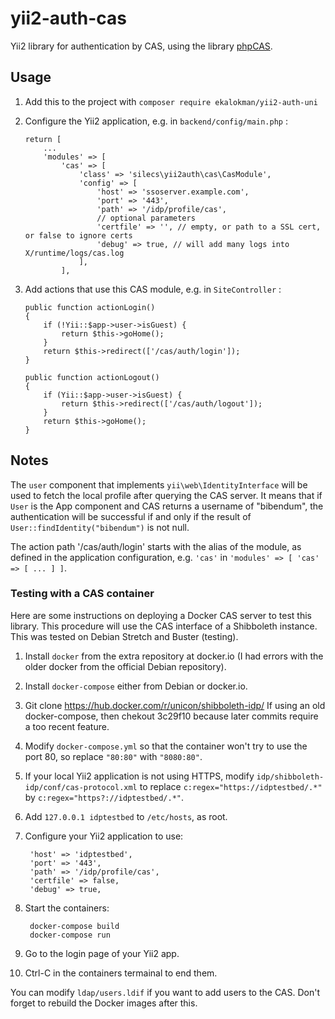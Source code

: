 yii2-auth-cas
=============

Yii2 library for authentication by CAS,
using the library [phpCAS](https://github.com/apereo/phpCAS).

Usage
-----

1. Add this to the project with `composer require ekalokman/yii2-auth-uni`

2. Configure the Yii2 application, e.g. in `backend/config/main.php` :

    ```
    return [
        ...
        'modules' => [
            'cas' => [
                'class' => 'silecs\yii2auth\cas\CasModule',
                'config' => [
                    'host' => 'ssoserver.example.com',
                    'port' => '443',
                    'path' => '/idp/profile/cas',
                    // optional parameters
                    'certfile' => '', // empty, or path to a SSL cert, or false to ignore certs
                    'debug' => true, // will add many logs into X/runtime/logs/cas.log
                ],
            ],
    ```

3. Add actions that use this CAS module, e.g. in `SiteController` :

    ```
    public function actionLogin()
    {
        if (!Yii::$app->user->isGuest) {
            return $this->goHome();
        }
        return $this->redirect(['/cas/auth/login']);
    }

    public function actionLogout()
    {
        if (Yii::$app->user->isGuest) {
            return $this->redirect(['/cas/auth/logout']);
        }
        return $this->goHome();
    }
    ```


Notes
-----

The `user` component that implements `yii\web\IdentityInterface`
will be used to fetch the local profile after querying the CAS server.
It means that if `User` is the App component and CAS returns a username of "bibendum",
the authentication will be successful if and only if
the result of `User::findIdentity("bibendum")` is not null.

The action path '/cas/auth/login' starts with the alias of the module,
as defined in the application configuration, e.g.
`'cas'` in `'modules' => [ 'cas' => [ ... ] ]`.


### Testing with a CAS container

Here are some instructions on deploying a Docker CAS server
to test this library.
This procedure will use the CAS interface of a Shibboleth instance.
This was tested on Debian Stretch and Buster (testing).

1. Install `docker` from the extra repository at docker.io
   (I had errors with the older docker from the official Debian repository).

2. Install `docker-compose` either from Debian or docker.io.

3. Git clone https://hub.docker.com/r/unicon/shibboleth-idp/
   If using an old docker-compose, then chekout 3c29f10
   because later commits require a too recent feature.

4. Modify `docker-compose.yml` so that the container won't try to use the port 80,
   so replace `"80:80"` with `"8080:80"`.

5. If your local Yii2 application is not using HTTPS,
   modify `idp/shibboleth-idp/conf/cas-protocol.xml`
   to replace `c:regex="https://idptestbed/.*"` by `c:regex="https?://idptestbed/.*"`.

6. Add `127.0.0.1 idptestbed` to `/etc/hosts`, as root.

7. Configure your Yii2 application to use:

        'host' => 'idptestbed',
        'port' => '443',
        'path' => '/idp/profile/cas',
        'certfile' => false,
        'debug' => true,

8. Start the containers:

        docker-compose build
        docker-compose run

9. Go to the login page of your Yii2 app.

10. Ctrl-C in the containers termainal to end them.

You can modify `ldap/users.ldif` if you want to add users to the CAS.
Don't forget to rebuild the Docker images after this.
